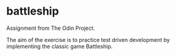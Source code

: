 # battleship

Assignment from The Odin Project.

The aim of the exercise is to practice test driven development by implementing the classic game Battleship.
